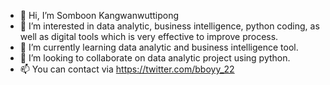 - 👋 Hi, I’m Somboon Kangwanwuttipong
- 👀 I’m interested in data analytic, business intelligence, python coding, as well as digital tools which is very effective to improve process.
- 🌱 I’m currently learning data analytic and business intelligence tool.
- 💞️ I’m looking to collaborate on data analytic project using python.
- 📫 You can contact via https://twitter.com/bboyy_22

<!---
somboonk22/somboonk22 is a ✨ special ✨ repository because its `README.md` (this file) appears on your GitHub profile.
You can click the Preview link to take a look at your changes.
--->
